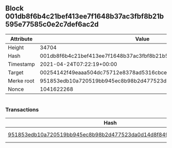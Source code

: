 ## Block 001db8f6b4c21bef413ee7f1648b37ac3fbf8b21b595e77585c0e2c7def6ac2d

Attribute | Value
--- | ---
Height | 34704
Hash | 001db8f6b4c21bef413ee7f1648b37ac3fbf8b21b595e77585c0e2c7def6ac2d
Timestamp | 2021-04-24T07:22:19+00:00
Target | 00254142f49eaaa504dc75712e8378ad5316cbcead634704b3734b6271167cc4
Merke root | 951853edb10a720519bb945ec8b98b2d477523da0d14d8f849fbc8b3317b4d45
Nonce | 1041622268

```

```

### Transactions

Hash | Amount
--- | ---
[951853edb10a720519bb945ec8b98b2d477523da0d14d8f849fbc8b3317b4d45](951853edb10a720519bb945ec8b98b2d477523da0d14d8f849fbc8b3317b4d45.md) | 10.00000000 SKEPTI 
